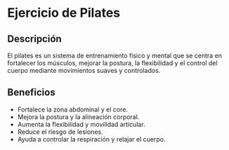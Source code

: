 # Ejercicio de Pilates

## Descripción
El pilates es un sistema de entrenamiento físico y mental que se centra en fortalecer los músculos, mejorar la postura, la flexibilidad y el control del cuerpo mediante movimientos suaves y controlados.


## Beneficios
- Fortalece la zona abdominal y el core.
- Mejora la postura y la alineación corporal.
- Aumenta la flexibilidad y movilidad articular.
- Reduce el riesgo de lesiones.
- Ayuda a controlar la respiración y relajar el cuerpo.

